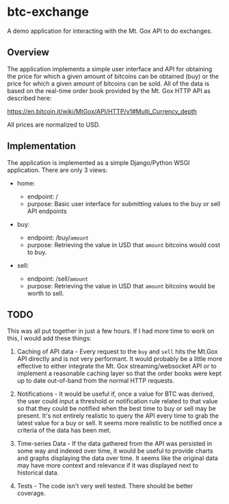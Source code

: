 # btc-exchange

A demo application for interacting with the Mt. Gox API to do exchanges.

## Overview

The application implements a simple user interface and API for obtaining the
price for which a given amount of bitcoins can be obtained (buy) or the price
for which a given amount of bitcoins can be sold. All of the data is based on
the real-time order book provided by the Mt. Gox HTTP API as described here:

https://en.bitcoin.it/wiki/MtGox/API/HTTP/v1#Multi_Currency_depth

All prices are normalized to USD.

## Implementation

The application is implemented as a simple Django/Python WSGI application. There
are only 3 views:

* home:
  * endpoint: /
  * purpose: Basic user interface for submitting values to the buy or sell API endpoints

* buy:
  * endpoint: /buy/``amount``
  * purpose: Retrieving the value in USD that ``amount`` bitcoins would cost to buy.

* sell:
  * endpoint: /sell/``amount``
  * purpose: Retrieving the value in USD that ``amount`` bitcoins would be worth to sell.


## TODO

This was all put together in just a few hours. If I had more time to work on this, I would add these things:

1. Caching of API data - Every request to the ``buy`` and ``sell`` hits the Mt.Gox API directly and is not very performant. It would probably be a little more effective to either integrate the Mt. Gox streaming/websocket API or to implement a reasonable caching layer so that the order books were kept up to date out-of-band from the normal HTTP requests.

2. Notifications - It would be useful if, once a value for BTC was derived, the user could input a threshold or notification rule related to that value so that they could be notified when the best time to buy or sell may be present. It's not entirely realistic to query the API every time to grab the latest value for a buy or sell. It seems more realistic to be notified once a criteria of the data has been met.

3. Time-series Data - If the data gathered from the API was persisted in some way and indexed over time, it would be useful to provide charts and graphs displaying the data over time. It seems like the original data may have more context and relevance if it was displayed next to historical data.

4. Tests - The code isn't very well tested. There should be better coverage.
